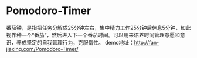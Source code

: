 # Pomodoro-Timer
番茄钟，是指把任务分解成25分钟左右，集中精力工作25分钟后休息5分钟，如此视作种一个“番茄”，然后进入下一个番茄时间。可以用来培养时间管理意愿和意识，养成坚定的自我管理行为，克服惰性。
demo地址：http://fan-jiaxing.com/Pomodoro-Timer/
